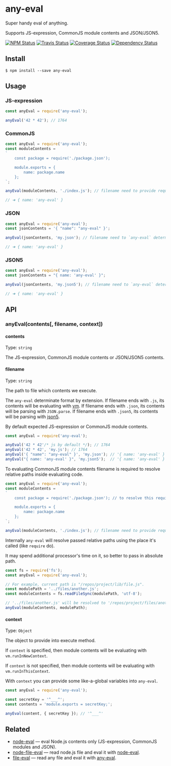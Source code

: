 # any-eval

Super handy eval of anything.

Supports JS-expression, CommonJS module contents and JSON/JSON5.

[![NPM Status][npm-img]][npm]
[![Travis Status][test-img]][travis]
[![Coverage Status][coveralls-img]][coveralls]
[![Dependency Status][david-img]][david]

[npm]:           http://www.npmjs.org/package/any-eval
[npm-img]:       https://img.shields.io/npm/v/any-eval.svg

[travis]:        https://travis-ci.org/node-eval/any-eval
[test-img]:      https://img.shields.io/travis/node-eval/any-eval/master.svg?label=tests

[coveralls]:     https://coveralls.io/r/node-eval/any-eval
[coveralls-img]: https://img.shields.io/coveralls/node-eval/any-eval/master.svg

[david]:         https://david-dm.org/node-eval/any-eval
[david-img]:     https://img.shields.io/david/node-eval/any-eval/master.svg

## Install

```
$ npm install --save any-eval
```

## Usage

### JS-expression

```js
const anyEval = require('any-eval');

anyEval('42 * 42'); // 1764
```

### CommonJS

```js
const anyEval = require('any-eval');
const moduleContents =
`
    const package = require('./package.json');

    module.exports = {
        name: package.name
    };
`;

anyEval(moduleContents, './index.js'); // filename need to provide required info to resolve relative paths inside evaluating code

// ➜ { name: 'any-eval' }
```

### JSON

```js
const anyEval = require('any-eval');
const jsonContents = '{ "name": "any-eval" }';

anyEval(jsonContents, 'my.json'); // filename need to `any-eval` determinate json format by extention

// ➜ { name: 'any-eval' }
```

### JSON5

```js
const anyEval = require('any-eval');
const jsonContents = "{ name: 'any-eval' }";

anyEval(jsonContents, 'my.json5'); // filename need to `any-eval` determinate json format by extention

// ➜ { name: 'any-eval' }
```

## API

### anyEval(contents[, filename, context])

#### contents

Type: `string`

The JS-expression, CommonJS module contents or JSON/JSON5 contents.

#### filename

Type: `string`

The path to file which contents we execute.

The `any-eval` determinate format by extension. If filename ends with `.js`, its contents will be evaluating with [vm](https://nodejs.org/dist/latest/docs/api/vm.html). If filename ends with `.json`, its contents will be parsing with `JSON.parse`. If filename ends with `.json5`, its contents will be parsing with [json5](https://github.com/json5/json5). 

By default expected JS-expression or CommonJS module contents.

```js
const anyEval = require('any-eval');

anyEval('42 * 42'/* js by default */); // 1764
anyEval('42 * 42', 'my.js'); // 1764
anyEval('{ "name": "any-eval" }', 'my.json'); // '{ name: 'any-eval' }'
anyEval("{ name: 'any-eval' }", 'my.json5');  // '{ name: 'any-eval' }'
```

To evaluating CommonJS module contents filename is required to resolve relative paths inside evaluating code.

```js
const anyEval = require('any-eval');
const moduleContents =
`
    const package = require('./package.json'); // to resolve this require need to know the path of current module (./index.js)

    module.exports = {
        name: package.name
    };
`;

anyEval(moduleContents, './index.js'); // filename need to provide required info to resolve relative paths inside evaluating code
```

Internally `any-eval` will resolve passed relative paths using the place it's called (like `require` do).

It may spend additional processor's time on it, so better to pass in absolute path.

```js
const fs = require('fs');
const anyEval = require('any-eval');

// For example, current path is "/repos/project/lib/file.js".
const modulePath = '../files/another.js';
const moduleContents = fs.readFileSync(modulePath, 'utf-8');

// '../files/another.js' will be resolved to '/repos/project/files/another.js'
anyEval(moduleContents, modulePath);
```

#### context

Type: `Object`

The object to provide into execute method.

If `context` is specified, then module contents will be evaluating with `vm.runInNewContext`.

If `context` is not specified, then module contents will be evaluating with `vm.runInThisContext`.

With `context` you can provide some like-a-global variables into `any-eval`.

```js
const anyEval = require('any-eval');

const secretKey = '^___^';
const contents = 'module.exports = secretKey;';

anyEval(content, { secretKey }); // '^___^'
```

## Related

* [node-eval](https://github.com/node-eval/node-eval) — eval Node.js contents only (JS-expression, CommonJS modules and JSON).
* [node-file-eval](https://github.com/node-eval/node-file-eval) — read node.js file and eval it with [node-eval](https://github.com/node-eval/node-eval).
* [file-eval](https://github.com/node-eval/file-eval) — read any file and eval it with [any-eval](https://github.com/node-eval/any-eval).
